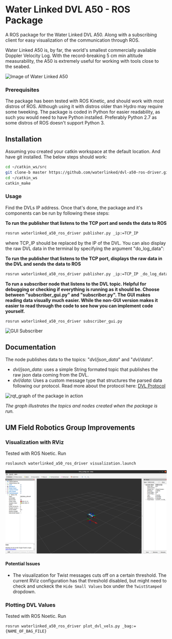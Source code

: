 # Water Linked DVL A50 - ROS Package
A ROS package for the Water Linked DVL A50. Along with a subscribing client for easy visualization of the communication through ROS.

Water Linked A50 is, by far, the world's smallest commercially available Doppler Velocity Log. With the record-breaking 5 cm min altitude measurability, the A50 is extremely useful for working with tools close to the seabed.

![Image of Water Linked A50](img/DSC04478_1600_web.jpg?raw=true "Water Linked DVL A50")

### Prerequisites
The package has been tested with ROS Kinetic, and should work with most distros of ROS. Although using it with distros older than Hydro may require some tweeking. The package is coded in Python for easier readability, as such you would need to have Python installed. Preferably Python 2.7 as some distros of ROS doesn't support Python 3.

## Installation
Assuming you created your catkin workspace at the default location. And have git installed. The below steps should work:
```bash
cd ~/catkin_ws/src
git clone-b master https://github.com/waterlinked/dvl-a50-ros-driver.git
cd ~/catkin_ws
catkin_make
```

### Usage
Find the DVLs IP address. Once that's done, the package and it's components can be run by following these steps:

**To run the publisher that listens to the TCP port and sends the data to ROS**
```bash
rosrun waterlinked_a50_ros_driver publisher.py _ip:=TCP_IP
```

where TCP_IP should be replaced by the IP of the DVL. You can also display the raw DVL data in the terminal by specifying the argument "do_log_data":

**To run the publisher that listens to the TCP port, displays the raw data in the DVL and sends the data to ROS**
```bash
rosrun waterlinked_a50_ros_driver publisher.py _ip:=TCP_IP _do_log_data:=true
```

**To run a subscriber node that listens to the DVL topic. Helpful for debugging or checking if everything is running as it should be. Choose between "subscriber_gui.py" and "subscriber.py". The GUI makes reading data visually much easier. While the non-GUI version makes it easier to read through the code to see how you can implement code yourself.**
```bash
rosrun waterlinked_a50_ros_driver subscriber_gui.py
```
![GUI Subscriber](img/a50_gui.png?raw=true "Interface as seen when running the GUI version of the subscriber")

## Documentation
The node publishes data to the topics: "*dvl/json_data*" and "*dvl/data*".
* *dvl/json_data*: uses a simple String formated topic that publishes the raw json data coming from the DVL.
* *dvl/data*: Uses a custom message type that structures the parsed data following our protocol. Read more about the protocol here: [DVL Protocol](https://waterlinked.github.io/docs/dvl/dvl-protocol/)

![rqt_graph of the package in action](img/a50_graph.png?raw=true "Graph of the package's node-to-node structure")

*The graph illustrates the topics and nodes created when the package is run.*


## UM Field Robotics Group Improvements
### Visualization with RViz
Tested with ROS Noetic. Run 
```
roslaunch waterlinked_a50_ros_driver visualization.launch
```
![Visualization with RViz](img/dvl_data.png "Visualization with RViz")
#### Potential Issues
* The visualization for Twist messages cuts off on a certain threshold. The current RViz configuration has that threshold disabled, but might need to check and unckeck the `Hide Small Values` box under the `TwistStamped` dropdown.


### Plotting DVL Values
Tested with ROS Noetic. Run 
```
rosrun waterlinked_a50_ros_driver plot_dvl_vels.py _bag:={NAME_OF_BAG_FILE}
```
